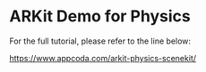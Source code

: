 # ARKit Demo for Physics

For the full tutorial, please refer to the line below:

https://www.appcoda.com/arkit-physics-scenekit/
